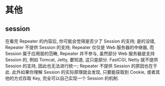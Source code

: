 

# 其他

## session

在看完 Repeater 的内容后, 你可能会觉得是否少了 Session 的支持; 是的没错, Repeater 不提供 Session 的支持; Repeater 仅仅是 Web 服务器的中继器, 而 Session 属于应用层的范畴, Repeater 并不参与, 虽然部分 Web 服务器是支持 Session 的, 例如 Tomcat, Jetty, 要知道, 这只是部分. FastCGI, Netty 就不提供 Session 的支持, 因此也无法进行统一; Repeater 不提供 Session 的原因也在于此.
此外如果你理解 Session 的实际原理就会发现, 只要能获取到 Cookie, 或者其他的方式存取 Key, 完全可以自己实现一个 Session 的机制.

